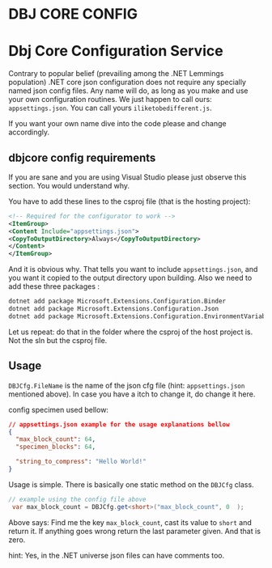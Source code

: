 <h1>DBJ CORE CONFIG</h1>

# Dbj Core Configuration Service

Contrary to popular belief (prevailing among the .NET Lemmings population) .NET core json configuration does not require any specially named json config files. Any name will do, as long as you make and use your own configuration routines. We just happen to call ours: `appsettings.json`. You can call yours `iliketobedifferent.js`.

If you want your own name dive into the code please and change accordingly.

## dbjcore config requirements

If you are sane and you are using Visual Studio please just observe this section. You would understand why.

You have to add these lines to the csproj file (that is the hosting project):

```xml
<!-- Required for the configurator to work -->
<ItemGroup>
<Content Include="appsettings.json">
<CopyToOutputDirectory>Always</CopyToOutputDirectory>
</Content>
</ItemGroup>
```
And it is obvious why. That tells you want to include `appsettings.json`, and you want it copied to the output directory upon building. Also we need to add these three packages :

```cmd
dotnet add package Microsoft.Extensions.Configuration.Binder
dotnet add package Microsoft.Extensions.Configuration.Json
dotnet add package Microsoft.Extensions.Configuration.EnvironmentVariables
```

Let us repeat: do that in the folder where the csproj of the host project is. Not the sln but the csproj file.

## Usage

`DBJCfg.FileName` is the name of the json cfg file (hint: `appsettings.json` mentioned above). In case you have a itch to change it, do change it here. 

config specimen used bellow:
```json
// appsettings.json example for the usage explanations bellow
{
  "max_block_count": 64,
  "specimen_blocks": 64,

  "string_to_compress": "Hello World!"
}
```
Usage is simple. There is basically one static method on the `DBJCfg` class. 
```c#
// example using the config file above
 var max_block_count = DBJCfg.get<short>("max_block_count", 0  );
```
Above says: Find me the key `max_block_count`, cast its value to `short` and return it. If anything goes wrong return the last parameter given. And that is zero.

hint: Yes, in the .NET universe json files can have comments too.
